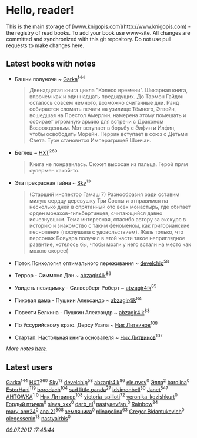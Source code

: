 # Hello, reader!
This is the main storage of [www.knigopis.com](http://www.knigopis.com) - the registry of read books.
To add your book use www-site. All changes are committed and synchronized with this git repository.
Do not use pull requests to make changes here.


## Latest books with notes
* Башни полуночи ~ [Garka](users/115/115753719718250012620-google)<sup>144</sup>
    > Двенадцатая книга цикла "Колесо времени".  Шикарная книга, впрочем как и одиннадцать предыдущих. До Тармон Гайдон осталось совсем немного, возможно считанные дни. Ранд собирается сломать печати на узилище Тёмного, Эгвейн, вошедшая на Престол Амерлин, намерена этому помешать и собирает огромную армию для встречи с Драконом Возрожденным. Мэт вступает в борьбу с Элфин и Илфин, чтобы освободить Морейн. Перрин вступает в союз с Детьми Света. Туон становится Императрицей Шончан.

* Беглец ~ [HXT](users/100/100002563462782-facebook)<sup>260</sup>
    > Книга не понравилась. Сюжет высосан из пальца. Герой прям супермен какой-то.

* Эта прекрасная тайна ~ [Sky](users/118/118049897850017649660-google)<sup>13</sup>
    > (Старший инспектор Гамаш 7)
    > Разнообразия ради оставим милую сердцу деревушку Три Сосны и отправимся на несколько дней в спрятанный ото всех монастырь, где обитает орден монахов-гильбертинцев, считающийся давно исчезнувшим. Тема интересная, спасибо автору за экскурс в историю и знакомство с таким феноменом, как григорианские песнопения (послушала с удовольствием). Жаль только, что персонаж Бовуара получил в этой части такое неприглядное развитие, хотелось бы, чтобы мозги у него встали на место как можно скорее(

* Поток.Психология оптимального переживания ~ [develchip](users/852/85203415-vkontakte)<sup>58</sup>

* Террор - Симмонс Дэн ~ [abzagir4ik](users/362/3621623-vkontakte)<sup>86</sup>

* Увидеть невидимку - Силверберг Роберт ~ [abzagir4ik](users/362/3621623-vkontakte)<sup>85</sup>

* Пиковая дама - Пушкин Александр ~ [abzagir4ik](users/362/3621623-vkontakte)<sup>84</sup>

* Повести Белкина - Пушкин Александр ~ [abzagir4ik](users/362/3621623-vkontakte)<sup>83</sup>

* По Уссурийскому краю. Дерсу Узала ~ [Ник Литвинов](users/241/241974816-vkontakte)<sup>108</sup>

* Стартап. Настольная книга основателя ~ [Ник Литвинов](users/241/241974816-vkontakte)<sup>107</sup>


_More notes [here](latest_books_with_notes.md)._


## Latest users
[Garka](users/115/115753719718250012620-google)<sup>144</sup> 
[HXT](users/100/100002563462782-facebook)<sup>260</sup> 
[Sky](users/118/118049897850017649660-google)<sup>13</sup> 
[develchip](users/852/85203415-vkontakte)<sup>58</sup> 
[abzagir4ik](users/362/3621623-vkontakte)<sup>86</sup> 
[ele.nvsv](users/504/50498112-vkontakte)<sup>0</sup> 
[Элла](users/100/1002037069862545-facebook)<sup>2</sup> 
[barolina](users/111/111866341985603744943-google)<sup>0</sup> 
[EsterHani](users/305/30558181-vkontakte)<sup>119</sup> 
[borodach](users/157/15706320-vkontakte)<sup>104</sup> 
[sad little panda](users/188/1882525281990290-facebook)<sup>27</sup> 
[idsimonbell](users/380/380554090-vkontakte)<sup>30</sup> 
[Janet](users/108/108113656204404967440-google)<sup>547</sup> 
[AHTOWKA](users/451/4517385-yandex)<sup>1</sup> 
[](users/104/104738523506260-facebook)<sup>0</sup> 
[Ник Литвинов](users/241/241974816-vkontakte)<sup>108</sup> 
[victoria_spilioti](users/219/219259003-vkontakte)<sup>72</sup> 
[veronika_kozishkurt](users/958/95843305-vkontakte)<sup>0</sup> 
[Гордый птичка](users/761/76133884-vkontakte)<sup>0</sup> 
[slava_xxx](users/105/105312345924621897762-google)<sup>0</sup> 
[darb_el](users/184/184135339-vkontakte)<sup>1</sup> 
[nastyaevfan ](users/200/200322585-vkontakte)<sup>0</sup> 
[Rainbow](users/109/109787328219839805802-google)<sup>24</sup> 
[mary_ann24](users/469/46905480-vkontakte)<sup>0</sup> 
[ana.21](users/107/107655526900000657481-google)<sup>308</sup> 
[земляника](users/308/30843500-vkontakte)<sup>0</sup> 
[plinapolina](users/173/173746684-vkontakte)<sup>63</sup> 
[Gregor Bjdantukevich](users/102/102763689513347752702-google)<sup>0</sup> 
[olegessenin](users/390/3901448-vkontakte)<sup>13</sup> 
[nastyairbis](users/101/101531271-vkontakte)<sup>0</sup> 


_09.07.2017 17:45:44_
